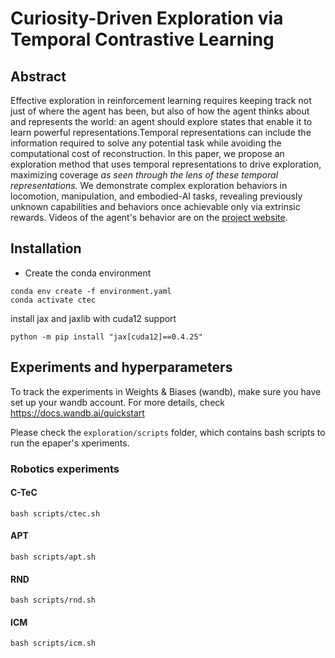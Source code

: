 # Curiosity-Driven Exploration via Temporal Contrastive Learning 


## Abstract
Effective exploration in reinforcement learning requires keeping track not just of where the agent has been, but also of how the agent thinks about and represents the world: an agent should explore states that enable it to learn powerful representations.Temporal representations can include the information required to solve any potential task while avoiding the computational cost of reconstruction. In this paper, we propose an exploration method that uses temporal representations to drive exploration, maximizing coverage *as seen through the lens of these temporal representations.* We demonstrate complex exploration behaviors in locomotion, manipulation, and embodied-AI tasks, revealing previously unknown capabilities and behaviors once achievable only via extrinsic rewards. Videos of the agent's behavior are on the [project website](https://sites.google.com/view/ctec-anonymous-submission).


## Installation
- Create the conda environment
```
conda env create -f environment.yaml
conda activate ctec
```
install jax and jaxlib with cuda12 support
```
python -m pip install "jax[cuda12]==0.4.25"
```
## Experiments and hyperparameters
To track the experiments in Weights & Biases (wandb), make sure you have set up your wandb account. For more details, check https://docs.wandb.ai/quickstart

Please check the ```exploration/scripts``` folder, which contains bash scripts to run the epaper's xperiments.

### Robotics experiments
#### C-TeC
```
bash scripts/ctec.sh
```
#### APT
```
bash scripts/apt.sh
```
#### RND
```
bash scripts/rnd.sh
```
#### ICM
```
bash scripts/icm.sh
```
